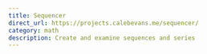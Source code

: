 ```yaml
---
title: Sequencer
direct_url: https://projects.calebevans.me/sequencer/
category: math
description: Create and examine sequences and series
---
```

